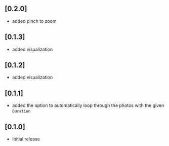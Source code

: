 ## [0.2.0]

* added pinch to zoom

## [0.1.3]

* added visualization

## [0.1.2]

* added visualization

## [0.1.1]

* added the option to automatically loop through the photos with the given `Duration`

## [0.1.0]

* Initial release
